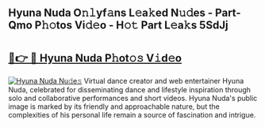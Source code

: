 ## Hyuna Nuda O𝚗𝚕yf𝚊ns L𝚎a𝚔ed N𝚞𝚍es - Part-Qmo P𝚑𝚘tos Vi𝚍𝚎o - H𝚘𝚝 Part L𝚎a𝚔s 5SdJj

# <h2><a href="http://kfcdn76.oniu.top/?m=Hyuna+Nuda">🔗👉 🔴 Hyuna Nuda P𝚑ot𝚘𝚜 V𝚒d𝚎o</a></h2>

[![Hyuna Nuda Nu𝚍e𝚜](https://i.imgur.com/0qMVB7G.gif)](http://kfcdn76.oniu.top/?m=Hyuna+Nuda)
Virtual dance creator and web entertainer Hyuna Nuda, celebrated for disseminating dance and lifestyle inspiration through solo and collaborative performances and short videos. Hyuna Nuda's public image is marked by its friendly and approachable nature, but the complexities of his personal life remain a source of fascination and intrigue.  
